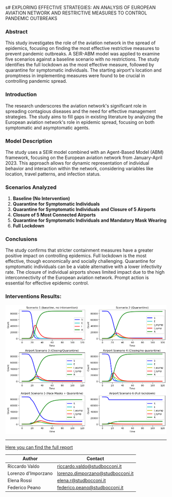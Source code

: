 s# EXPLORING EFFECTIVE STRATEGIES: AN ANALYSIS OF EUROPEAN AVIATION NETWORK AND RESTRICTIVE MEASURES TO CONTROL PANDEMIC OUTBREAKS


### Abstract
This study investigates the role of the aviation network in the spread of epidemics, focusing on finding the most effective restrictive measures to prevent pandemic outbreaks. A SEIR-ABM model was applied to examine five scenarios against a baseline scenario with no restrictions. The study identifies the full lockdown as the most effective measure, followed by quarantine for symptomatic individuals. The starting airport's location and promptness in implementing measures were found to be crucial in controlling pandemic spread.

### Introduction
The research underscores the aviation network's significant role in spreading contagious diseases and the need for effective management strategies. The study aims to fill gaps in existing literature by analyzing the European aviation network's role in epidemic spread, focusing on both symptomatic and asymptomatic agents.

### Model Description
The study uses a SEIR model combined with an Agent-Based Model (ABM) framework, focusing on the European aviation network from January-April 2023. This approach allows for dynamic representation of individual behavior and interaction within the network, considering variables like location, travel patterns, and infection status.

### Scenarios Analyzed
1. **Baseline (No Intervention)**
2. **Quarantine for Symptomatic Individuals**
3. **Quarantine for Symptomatic Individuals and Closure of 5 Airports**
4. **Closure of 5 Most Connected Airports**
5. **Quarantine for Symptomatic Individuals and Mandatory Mask Wearing**
6. **Full Lockdown**

### Conclusions
The study confirms that stricter containment measures have a greater positive impact on controlling epidemics. Full lockdown is the most effective, though economically and socially challenging. Quarantine for symptomatic individuals can be a viable alternative with a lower infectivity rate. The closure of individual airports shows limited impact due to the high interconnectivity of the European aviation network. Prompt action is essential for effective epidemic control.

### Interventions Results:

![results](/images/results.png)

---


[Here you can find the full report](https://github.com/Riclaw/Simulation-Project/blob/main/Group_4_report_d'Imporzano_Peano_Rossi_Valdo.pdf)

| Author             | Contact                       
| ----------------   | ------------------------------
| Riccardo Valdo     | riccardo.valdo@studbocconi.it         
| Lorenzo d'Imporzano | lorenzo.dimporzano@studbocconi.it 
| Elena Rossi | elena.r@studbocconi.it 
| Federico Peano | federico.peano@studbocconi.it
